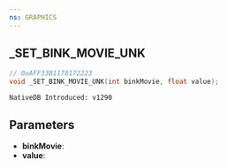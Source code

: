 ```yaml
---
ns: GRAPHICS
---
```

## _SET_BINK_MOVIE_UNK

```c
// 0xAFF33B1178172223
void _SET_BINK_MOVIE_UNK(int binkMovie, float value);
```

```
NativeDB Introduced: v1290
```

## Parameters
* **binkMovie**:
* **value**:
